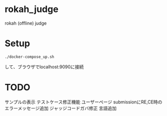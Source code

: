 # rokah_judge
rokah (offline) judge

# Setup
```
./docker-compose_up.sh
```
して、ブラウザでlocalhost:9090に接続

# TODO
サンプルの表示
テストケース修正機能
ユーザーページ
submissionにRE,CE時のエラーメッセージ追加
ジャッジコードガバ修正
言語追加
